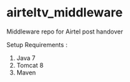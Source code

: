 # airteltv_middleware
Middleware repo for Airtel post handover

Setup Requirements : 

1) Java 7
2) Tomcat 8
3) Maven
